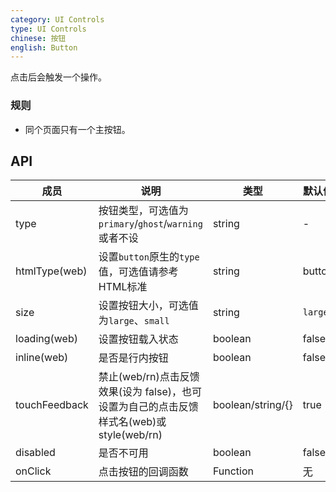 ```yaml
---
category: UI Controls
type: UI Controls
chinese: 按钮
english: Button
---
```


点击后会触发一个操作。

### 规则
- 同个页面只有一个主按钮。


## API

| 成员        | 说明           | 类型      | 默认值       |
|------------|----------------|--------------------|--------------|
| type       | 按钮类型，可选值为`primary`/`ghost`/`warning`或者不设     |   string   |   -  |
| htmlType(web)   | 设置`button`原生的`type`值，可选值请参考 HTML标准   |   string    |  button  |
| size       | 设置按钮大小，可选值为`large`、`small` | string | `large`|
| loading(web)	   | 设置按钮载入状态	  | boolean	 | false |
| inline(web)     | 是否是行内按钮   | boolean |   false  |
| touchFeedback  | 禁止(web/rn)点击反馈效果(设为 false)，也可设置为自己的点击反馈样式名(web)或style(web/rn) | boolean/string/{} | true |
| disabled   | 是否不可用      | boolean |    false  |
| onClick    | 点击按钮的回调函数 | Function|   无  |
